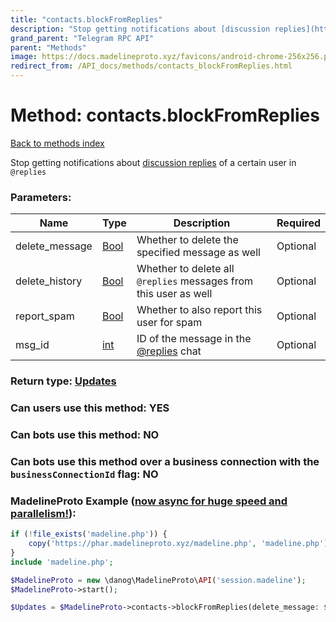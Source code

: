 ```yaml
---
title: "contacts.blockFromReplies"
description: "Stop getting notifications about [discussion replies](https://core.telegram.org/api/discussion) of a certain user in `@replies`"
grand_parent: "Telegram RPC API"
parent: "Methods"
image: https://docs.madelineproto.xyz/favicons/android-chrome-256x256.png
redirect_from: /API_docs/methods/contacts_blockFromReplies.html
---
```

# Method: contacts.blockFromReplies
[Back to methods index](index.html)



Stop getting notifications about [discussion replies](https://core.telegram.org/api/discussion) of a certain user in `@replies`

### Parameters:

| Name     |    Type       | Description | Required |
|----------|---------------|-------------|----------|
|delete\_message|[Bool](/API_docs/types/Bool.html) | Whether to delete the specified message as well | Optional|
|delete\_history|[Bool](/API_docs/types/Bool.html) | Whether to delete all `@replies` messages from this user as well | Optional|
|report\_spam|[Bool](/API_docs/types/Bool.html) | Whether to also report this user for spam | Optional|
|msg\_id|[int](/API_docs/types/int.html) | ID of the message in the [@replies](https://core.telegram.org/api/discussion#replies) chat | Optional|


### Return type: [Updates](/API_docs/types/Updates.html)

### Can users use this method: **YES**


### Can bots use this method: **NO**


### Can bots use this method over a business connection with the `businessConnectionId` flag: **NO**


### MadelineProto Example ([now async for huge speed and parallelism!](https://docs.madelineproto.xyz/docs/ASYNC.html)):


```php
if (!file_exists('madeline.php')) {
    copy('https://phar.madelineproto.xyz/madeline.php', 'madeline.php');
}
include 'madeline.php';

$MadelineProto = new \danog\MadelineProto\API('session.madeline');
$MadelineProto->start();

$Updates = $MadelineProto->contacts->blockFromReplies(delete_message: $Bool, delete_history: $Bool, report_spam: $Bool, msg_id: $int, );
```

